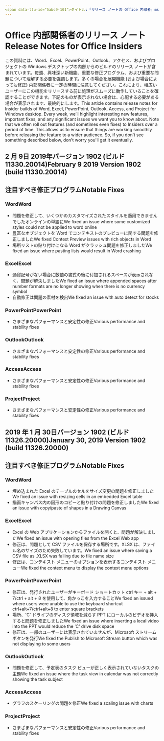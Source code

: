 ```yaml
---
<span data-ttu-id="5abc9-101">タイトル:「リリース ノートの Office 内部者」ms.author: andrewmo 作成者: mikho マネージャー: andrewmo ms.date: 2/11/2019 ms.audience: 高速な Win32 ms.topic: ms.service を参照: o365 用リソース localization_priority: 重要な ms.collection: RelNotes_ProPlus説明:"内部関係者が提供高速視聴者の主な新機能、修正、または既知の問題の最新のリストを使用して</span><span class="sxs-lookup"><span data-stu-id="5abc9-101">title: "Release Notes for Office Insiders" ms.author: andrewmo author: mikho manager: andrewmo ms.date: 2/11/2019 ms.audience: Win32 Fast ms.topic: reference ms.service: o365-proplus- localization_priority: Critical ms.collection: RelNotes_ProPlus description: "Provides Insiders Fast audience with the latest list of key new features, fixes or known issues</span></span>
---
```


# <a name="release-notes-for-office-insiders"></a><span data-ttu-id="5abc9-102">Office 内部関係者のリリース ノート</span><span class="sxs-lookup"><span data-stu-id="5abc9-102">Release Notes for Office Insiders</span></span>

<span data-ttu-id="5abc9-p101">この資料には、Word、Excel、PowerPoint、Outlook、アクセス、およびプロジェクトの Windows デスクトップの内部からのビルドのリリース ノートが含まれています。毎週、興味深い新機能、重要な修正プログラム、および重要な問題について理解する必要を強調します。多くの場合を展開機能 (および場合によっても修正) 内部関係者に一定の時間に注意してください。これにより、幅広いユーザーにこの機能をリリースする前に処理がスムーズに動作していることを確認することができます。下記のものが表示されない場合は、心配する必要がある場合が表示されます、最終的にします。</span><span class="sxs-lookup"><span data-stu-id="5abc9-p101">This article contains release notes for Insider builds of Word, Excel, PowerPoint, Outlook, Access, and Project for Windows desktop. Every week, we’ll highlight interesting new features, important fixes, and any significant issues we want you to know about. Note that we often roll out features (and sometimes even fixes) to Insiders over a period of time. This allows us to ensure that things are working smoothly before releasing the feature to a wider audience. So, if you don’t see something described below, don't worry you'll get it eventually.</span></span>  

## <a name="february-9-2019-version-1902-build-1133020014"></a><span data-ttu-id="5abc9-108">2 月 9日 2019年バージョン 1902 (ビルド 11330.20014)</span><span class="sxs-lookup"><span data-stu-id="5abc9-108">February 9 2019 Version 1902 (build 11330.20014)</span></span>


## <a name="notable-fixes"></a><span data-ttu-id="5abc9-109">注目すべき修正プログラム</span><span class="sxs-lookup"><span data-stu-id="5abc9-109">Notable Fixes</span></span>

### <a name="word"></a><span data-ttu-id="5abc9-110">Word</span><span class="sxs-lookup"><span data-stu-id="5abc9-110">Word</span></span> 
- <span data-ttu-id="5abc9-111">問題を修正して、いくつかのカスタマイズされたスタイルを適用できませんでしたオンラインの単語に</span><span class="sxs-lookup"><span data-stu-id="5abc9-111">We fixed an issue where some customized styles could not be applied to word online</span></span>
- <span data-ttu-id="5abc9-112">豊富なオブジェクトを Word でコンテキストのプレビューに関する問題を修正しました</span><span class="sxs-lookup"><span data-stu-id="5abc9-112">We fixed Context Preview issues with rich objects in Word</span></span>
- <span data-ttu-id="5abc9-113">場所リストの貼り付けになる Word がクラッシュ問題を修正しました</span><span class="sxs-lookup"><span data-stu-id="5abc9-113">We fixed an issue where pasting lists  would result in Word crashing</span></span>

### <a name="excel"></a><span data-ttu-id="5abc9-114">Excel</span><span class="sxs-lookup"><span data-stu-id="5abc9-114">Excel</span></span>
- <span data-ttu-id="5abc9-115">通貨記号がない場合に数値の書式の後に付加されるスペースが表示されなく、問題が解決しました</span><span class="sxs-lookup"><span data-stu-id="5abc9-115">We fixed an issue where appended spaces after number formats are no longer showing when there is no currency symbol</span></span>
- <span data-ttu-id="5abc9-116">自動修正は問題の素材を検出</span><span class="sxs-lookup"><span data-stu-id="5abc9-116">We fixed an issue with auto detect for stocks</span></span>

### <a name="powerpoint"></a><span data-ttu-id="5abc9-117">PowerPoint</span><span class="sxs-lookup"><span data-stu-id="5abc9-117">PowerPoint</span></span>
- <span data-ttu-id="5abc9-118">さまざまなパフォーマンスと安定性の修正</span><span class="sxs-lookup"><span data-stu-id="5abc9-118">Various performance and stability fixes</span></span>

### <a name="outlook"></a><span data-ttu-id="5abc9-119">Outlook</span><span class="sxs-lookup"><span data-stu-id="5abc9-119">Outlook</span></span>
- <span data-ttu-id="5abc9-120">さまざまなパフォーマンスと安定性の修正</span><span class="sxs-lookup"><span data-stu-id="5abc9-120">Various performance and stability fixes</span></span>

### <a name="access"></a><span data-ttu-id="5abc9-121">Access</span><span class="sxs-lookup"><span data-stu-id="5abc9-121">Access</span></span>
- <span data-ttu-id="5abc9-122">さまざまなパフォーマンスと安定性の修正</span><span class="sxs-lookup"><span data-stu-id="5abc9-122">Various performance and stability fixes</span></span>

### <a name="project"></a><span data-ttu-id="5abc9-123">Project</span><span class="sxs-lookup"><span data-stu-id="5abc9-123">Project</span></span>
- <span data-ttu-id="5abc9-124">さまざまなパフォーマンスと安定性の修正</span><span class="sxs-lookup"><span data-stu-id="5abc9-124">Various performance and stability fixes</span></span>




## <a name="january-30-2019-version-1902-build-1132620000"></a><span data-ttu-id="5abc9-125">2019 年 1 月 30日バージョン 1902 (ビルド 11326.20000)</span><span class="sxs-lookup"><span data-stu-id="5abc9-125">January 30, 2019 Version 1902 (build 11326.20000)</span></span>


## <a name="notable-fixes"></a><span data-ttu-id="5abc9-126">注目すべき修正プログラム</span><span class="sxs-lookup"><span data-stu-id="5abc9-126">Notable Fixes</span></span>

### <a name="word"></a><span data-ttu-id="5abc9-127">Word</span><span class="sxs-lookup"><span data-stu-id="5abc9-127">Word</span></span> 
- <span data-ttu-id="5abc9-128">埋め込まれた Excel のテーブルのセルをサイズ変更の問題を修正しました</span><span class="sxs-lookup"><span data-stu-id="5abc9-128">We fixed an issue with resizing cells in an embedded Excel table</span></span>
- <span data-ttu-id="5abc9-129">描画キャンバス内の図形のコピーと貼り付けの問題を修正しました</span><span class="sxs-lookup"><span data-stu-id="5abc9-129">We fixed an issue with copy/paste of shapes in a Drawing Canvas</span></span>

### <a name="excel"></a><span data-ttu-id="5abc9-130">Excel</span><span class="sxs-lookup"><span data-stu-id="5abc9-130">Excel</span></span>
- <span data-ttu-id="5abc9-131">Excel の Web アプリケーションからファイルを開くと、問題が解決しました</span><span class="sxs-lookup"><span data-stu-id="5abc9-131">We fixed an issue with opening files from the Excel Web app</span></span>
- <span data-ttu-id="5abc9-132">修正は、問題として CSV ファイルを保存する場所です。XLSX は、ファイル名のサイズのため失敗しています。</span><span class="sxs-lookup"><span data-stu-id="5abc9-132">We fixed an issue where saving a CSV file as .XLSX was failing due to file name size</span></span>
- <span data-ttu-id="5abc9-133">修正は、コンテキスト メニューのオプションを表示するコンテキスト メニュー</span><span class="sxs-lookup"><span data-stu-id="5abc9-133">We fixed the context menu to display the context menu options</span></span>

### <a name="powerpoint"></a><span data-ttu-id="5abc9-134">PowerPoint</span><span class="sxs-lookup"><span data-stu-id="5abc9-134">PowerPoint</span></span>
- <span data-ttu-id="5abc9-135">修正は、発行されたユーザーがキーボード ショートカット ctrl キー + alt + 7/ctrl + alt + 8 を使用して、角かっこを入力すること</span><span class="sxs-lookup"><span data-stu-id="5abc9-135">We fixed an issued where users were unable to use the keyboard shortcut ctrl+alt+7/ctrl+alt+8 to enter square brackets</span></span>
- <span data-ttu-id="5abc9-136">場所、'C' ドライブのディスク領域を減らす PPT にローカルのビデオを挿入すると問題を修正しました</span><span class="sxs-lookup"><span data-stu-id="5abc9-136">We fixed an issue where inserting a local video into the PPT would reduce the ‘C’ drive disk space</span></span>
- <span data-ttu-id="5abc9-137">修正は、一部のユーザーには表示されていませんが、Microsoft ストリーム ボタンを発行</span><span class="sxs-lookup"><span data-stu-id="5abc9-137">We fixed the Publish to Microsoft Stream button which was not displaying to some users</span></span>

### <a name="outlook"></a><span data-ttu-id="5abc9-138">Outlook</span><span class="sxs-lookup"><span data-stu-id="5abc9-138">Outlook</span></span>
- <span data-ttu-id="5abc9-139">問題を修正して、予定表のタスク ビューが正しく表示されていないタスクの主題</span><span class="sxs-lookup"><span data-stu-id="5abc9-139">We fixed an issue where the task view in calendar was  not correctly showing the task subject</span></span>

### <a name="access"></a><span data-ttu-id="5abc9-140">Access</span><span class="sxs-lookup"><span data-stu-id="5abc9-140">Access</span></span>
- <span data-ttu-id="5abc9-141">グラフのスケーリングの問題を修正</span><span class="sxs-lookup"><span data-stu-id="5abc9-141">We fixed a scaling issue with charts</span></span>

### <a name="project"></a><span data-ttu-id="5abc9-142">Project</span><span class="sxs-lookup"><span data-stu-id="5abc9-142">Project</span></span>
- <span data-ttu-id="5abc9-143">さまざまなパフォーマンスと安定性の修正</span><span class="sxs-lookup"><span data-stu-id="5abc9-143">Various performance and stability fixes</span></span>
